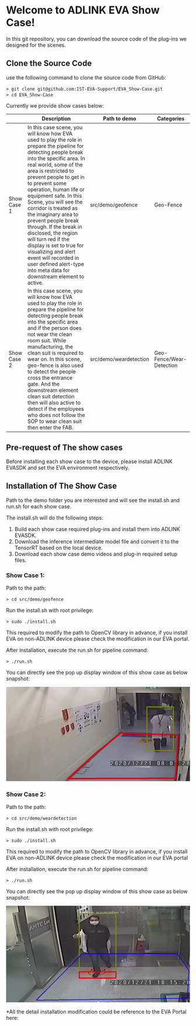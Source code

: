 # Welcome to ADLINK EVA Show Case!

In this git repository, you can download the source code of the plug-ins we designed for the scenes.

## Clone the Source Code

use the following command to clone the source code from GitHub:

```
> git clone git@github.com:IST-EVA-Support/EVA_Show-Case.git
> cd EVA_Show-Case
```

Currently we provide show cases below:

|             | Description                                                  | Path to demo           | Categories               |
| ----------- | ------------------------------------------------------------ | ---------------------- | ------------------------ |
| Show Case 1 | In this case scene, you will know how EVA used to play the role in prepare the pipeline for detecting people break into the specific area. In real world, some of the area is restricted to prevent people to get in to prevent some operation, human life or equipment safe. In this Scene, you will see the corridor is treated as the imaginary area to prevent people break through. If the break in disclosed, the region will turn red if the display is set to true for visualizing and alert event will recorded in user defined alert-type into meta data for downstream element to active. | src/demo/geofence      | Geo-Fence                |
| Show Case 2 | In this case scene, you will know how EVA used to play the role in prepare the pipeline for detecting people break into the specific area and if the person does not wear the clean room suit. While manufacturing, the clean suit is required to wear on. In this scene, geo-fence is also used to detect the people cross the entrance gate. And the downstream element clean suit detection then will also active to detect if the employees who does not follow the SOP to wear clean suit then enter the FAB. | src/demo/weardetection | Geo-Fence/Wear-Detection |

## Pre-request of The show cases

Before installing each show case to the device, please install ADLINK EVASDK and set the EVA environment respectively.

## Installation of The Show Case

Path to the demo folder you are interested and will see the install.sh and run.sh for each show case.

The install.sh will do the following steps:

1. Build each show case required plug-ins and install them into ADLINK EVASDK.
2. Download the inference intermediate model file and convert it to the TensorRT based on the local device.
3. Download each show case demo videos and plug-in required setup files.

### Show Case 1: 

Path to the path:

```
> cd src/demo/geofence
```

Run the install.sh with root privilege:

```
> sudo ./install.sh
```

This required to modify the path to OpenCV library in advance, if you install EVA on non-ADLINK device please check the modification in our EVA portal.

After installation, execute the run.sh for pipeline command:

```
> ./run.sh
```

You can directly see the pop up display window of this show case as below snapshot:

![image-showcase1](figures/image-showcase1.png)

### Show Case 2:

Path to the path:

```
> cd src/demo/weardetection
```

Run the install.sh with root privilege:

```
> sudo ./install.sh
```

This required to modify the path to OpenCV library in advance, if you install EVA on non-ADLINK device please check the modification in our EVA portal

After installation, execute the run.sh for pipeline command:

```
> ./run.sh
```

You can directly see the pop up display window of this show case as below snapshot:

![image-showcase2](figures/image-showcase2.png)



*All the detail installation modification could be reference to the EVA Portal here: <Under Construction>

